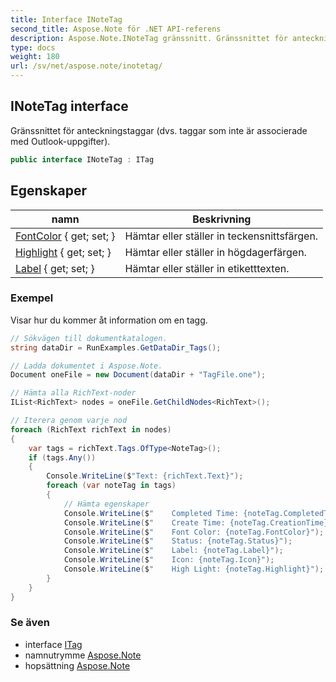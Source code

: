 ```yaml
---
title: Interface INoteTag
second_title: Aspose.Note för .NET API-referens
description: Aspose.Note.INoteTag gränssnitt. Gränssnittet för anteckningstaggar dvs. taggar som inte är associerade med Outlookuppgifter.
type: docs
weight: 180
url: /sv/net/aspose.note/inotetag/
---
```

## INoteTag interface

Gränssnittet för anteckningstaggar (dvs. taggar som inte är associerade med Outlook-uppgifter).

```csharp
public interface INoteTag : ITag
```

## Egenskaper

| namn | Beskrivning |
| --- | --- |
| [FontColor](../../aspose.note/inotetag/fontcolor/) { get; set; } | Hämtar eller ställer in teckensnittsfärgen. |
| [Highlight](../../aspose.note/inotetag/highlight/) { get; set; } | Hämtar eller ställer in högdagerfärgen. |
| [Label](../../aspose.note/inotetag/label/) { get; set; } | Hämtar eller ställer in etiketttexten. |

### Exempel

Visar hur du kommer åt information om en tagg.

```csharp
// Sökvägen till dokumentkatalogen.
string dataDir = RunExamples.GetDataDir_Tags();

// Ladda dokumentet i Aspose.Note.
Document oneFile = new Document(dataDir + "TagFile.one");

// Hämta alla RichText-noder
IList<RichText> nodes = oneFile.GetChildNodes<RichText>();

// Iterera genom varje nod
foreach (RichText richText in nodes)
{
    var tags = richText.Tags.OfType<NoteTag>();
    if (tags.Any())
    {
        Console.WriteLine($"Text: {richText.Text}");
        foreach (var noteTag in tags)
        {
            // Hämta egenskaper
            Console.WriteLine($"    Completed Time: {noteTag.CompletedTime}");
            Console.WriteLine($"    Create Time: {noteTag.CreationTime}");
            Console.WriteLine($"    Font Color: {noteTag.FontColor}");
            Console.WriteLine($"    Status: {noteTag.Status}");
            Console.WriteLine($"    Label: {noteTag.Label}");
            Console.WriteLine($"    Icon: {noteTag.Icon}");
            Console.WriteLine($"    High Light: {noteTag.Highlight}");
        }
    }
}
```

### Se även

* interface [ITag](../itag/)
* namnutrymme [Aspose.Note](../../aspose.note/)
* hopsättning [Aspose.Note](../../)


